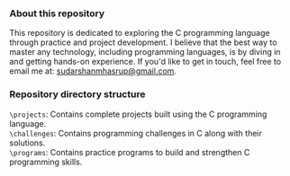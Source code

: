 ### About this repository
This repository is dedicated to exploring the C programming language through practice and project development. 
I believe that the best way to master any technology, including programming languages, is by diving in and getting 
hands-on experience. If you'd like to get in touch, feel free to email me at: sudarshanmhasrup@gmail.com.

### Repository directory structure
`\projects`: Contains complete projects built using the C programming language. \
`\challenges`: Contains programming challenges in C along with their solutions. \
`\programs`: Contains practice programs to build and strengthen C programming skills.